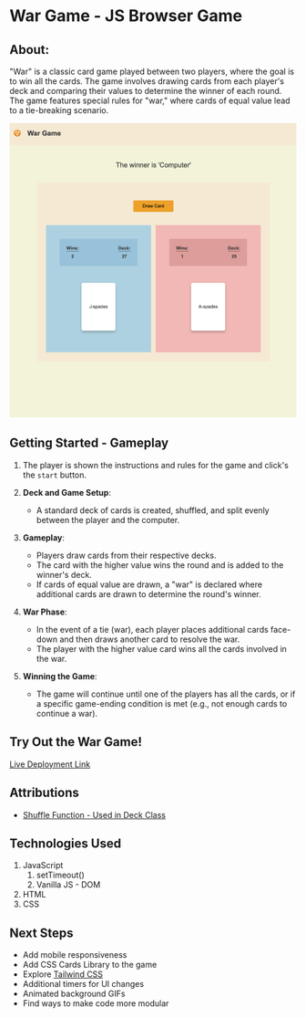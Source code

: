 # War Game - JS Browser Game

## About:

"War" is a classic card game played between two players, where the goal is to win all the cards. The game involves drawing cards from each player's deck and comparing their values to determine the winner of each round. The game features special rules for "war," where cards of equal value lead to a tie-breaking scenario.

![Game UI](./assets/game-ui.png)

## Getting Started - Gameplay

1. The player is shown the instructions and rules for the game and click's the `start` button.

1. **Deck and Game Setup**:

   - A standard deck of cards is created, shuffled, and split evenly between the player and the computer.

1. **Gameplay**:

   - Players draw cards from their respective decks.
   - The card with the higher value wins the round and is added to the winner's deck.
   - If cards of equal value are drawn, a "war" is declared where additional cards are drawn to determine the round's winner.

1. **War Phase**:

   - In the event of a tie (war), each player places additional cards face-down and then draws another card to resolve the war.
   - The player with the higher value card wins all the cards involved in the war.

1. **Winning the Game**:
   - The game will continue until one of the players has all the cards, or if a specific game-ending condition is met (e.g., not enough cards to continue a war).


## Try Out the War Game!

[Live Deployment Link](https://maker-jws.github.io/War-Game-Project/)


## Attributions

- [Shuffle Function - Used in Deck Class](https://stackoverflow.com/questions/2450954/how-to-randomize-shuffle-a-javascript-array)

## Technologies Used

1. JavaScript
   1. setTimeout()
   1. Vanilla JS - DOM
1. HTML
1. CSS

## Next Steps

- Add mobile responsiveness
- Add CSS Cards Library to the game
- Explore [Tailwind CSS](https://tailwindcss.com/)
- Additional timers for UI changes
- Animated background GIFs
- Find ways to make code more modular
